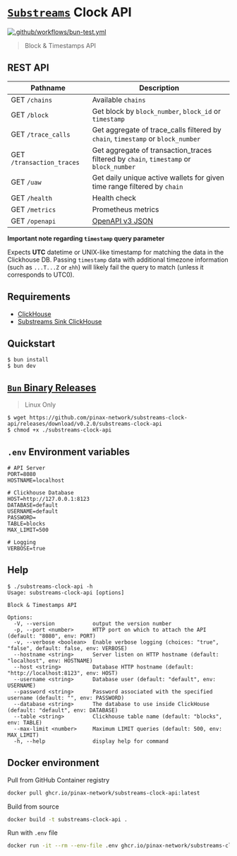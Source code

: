 # [`Substreams`](https://substreams.streamingfast.io/) Clock API

[![.github/workflows/bun-test.yml](https://github.com/pinax-network/substreams-clock-api/actions/workflows/bun-test.yml/badge.svg)](https://github.com/pinax-network/substreams-clock-api/actions/workflows/bun-test.yml)

> Block & Timestamps API

## REST API

| Pathname                                  | Description           |
|-------------------------------------------|-----------------------|
| GET `/chains`                             | Available `chains`
| GET `/block`                              | Get block by `block_number`, `block_id` or `timestamp`
| GET `/trace_calls`                        | Get aggregate of trace_calls filtered by `chain`, `timestamp` or `block_number`
| GET `/transaction_traces`                 | Get aggregate of transaction_traces filtered by `chain`, `timestamp` or `block_number`
| GET `/uaw`                                | Get daily unique active wallets for given time range filtered by `chain`
| GET `/health`                             | Health check
| GET `/metrics`                            | Prometheus metrics
| GET `/openapi`                            | [OpenAPI v3 JSON](https://spec.openapis.org/oas/v3.0.0)

**Important note regarding `timestamp` query parameter**

Expects **UTC** datetime or UNIX-like timestamp for matching the data in the Clickhouse DB. Passing `timestamp` data with additional timezone information (such as `...T...Z` or `±hh`) will likely fail the query to match (unless it corresponds to UTC0).

## Requirements

- [ClickHouse](clickhouse.com/)
- [Substreams Sink ClickHouse](https://github.com/pinax-network/substreams-sink-clickhouse/)

## Quickstart

```console
$ bun install
$ bun dev
```

## [`Bun` Binary Releases](https://github.com/pinax-network/substreams-sink-websockets/releases)

> Linux Only

```console
$ wget https://github.com/pinax-network/substreams-clock-api/releases/download/v0.2.0/substreams-clock-api
$ chmod +x ./substreams-clock-api
```

## `.env` Environment variables

```env
# API Server
PORT=8080
HOSTNAME=localhost

# Clickhouse Database
HOST=http://127.0.0.1:8123
DATABASE=default
USERNAME=default
PASSWORD=
TABLE=blocks
MAX_LIMIT=500

# Logging
VERBOSE=true
```

## Help

```console
$ ./substreams-clock-api -h
Usage: substreams-clock-api [options]

Block & Timestamps API

Options:
  -V, --version            output the version number
  -p, --port <number>      HTTP port on which to attach the API (default: "8080", env: PORT)
  -v, --verbose <boolean>  Enable verbose logging (choices: "true", "false", default: false, env: VERBOSE)
  --hostname <string>      Server listen on HTTP hostname (default: "localhost", env: HOSTNAME)
  --host <string>          Database HTTP hostname (default: "http://localhost:8123", env: HOST)
  --username <string>      Database user (default: "default", env: USERNAME)
  --password <string>      Password associated with the specified username (default: "", env: PASSWORD)
  --database <string>      The database to use inside ClickHouse (default: "default", env: DATABASE)
  --table <string>         Clickhouse table name (default: "blocks", env: TABLE)
  --max-limit <number>     Maximum LIMIT queries (default: 500, env: MAX_LIMIT)
  -h, --help               display help for command
```

## Docker environment

Pull from GitHub Container registry
```bash
docker pull ghcr.io/pinax-network/substreams-clock-api:latest
```

Build from source
```bash
docker build -t substreams-clock-api .
```

Run with `.env` file
```bash
docker run -it --rm --env-file .env ghcr.io/pinax-network/substreams-clock-api
```
